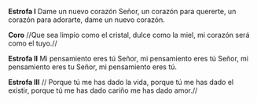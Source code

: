**Estrofa I**
Dame un nuevo corazón Señor, 
un corazón para quererte, 
un corazón para adorarte, 
dame un nuevo corazón.

**Coro**
//Que sea limpio 
como el cristal, 
dulce como la miel, 
mi corazón será como el tuyo.//

**Estrofa II**
Mi pensamiento eres tú Señor, 
mi pensamiento eres tú Señor, 
mi pensamiento eres tu Señor, 
mi pensamiento eres tú.

**Estrofa III**
// Porque tú me has dado la vida, 
porque tú me has dado el existir, 
porque tú me has dado cariño 
me has dado amor.//